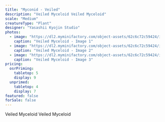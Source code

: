```yaml
---
title: "Myconid - Veiled"
description: "Veiled Myceloid Veiled Myceloid"
scale: "Medium"
creatureType: "Plant"
designer: "Yasashii Kyojin Studio"
photos:
  - image: "https://dl2.myminifactory.com/object-assets/62c6c72c59424/images/720X720-mycelid-b-ps.jpg"
    caption: "Veiled Myceloid - Image 1"
  - image: "https://dl2.myminifactory.com/object-assets/62c6c72c59424/images/720X720-myconid-b-2.jpg"
    caption: "Veiled Myceloid - Image 2"
  - image: "https://dl2.myminifactory.com/object-assets/62c6c72c59424/images/720X720-myconid-b-1.jpg"
    caption: "Veiled Myceloid - Image 3"
pricing:
  osrPriming:
    tabletop: 5
    display: 9
  unprimed:
    tabletop: 4
    display: 7
featured: false
forSale: false
---
```


Veiled Myceloid Veiled Myceloid